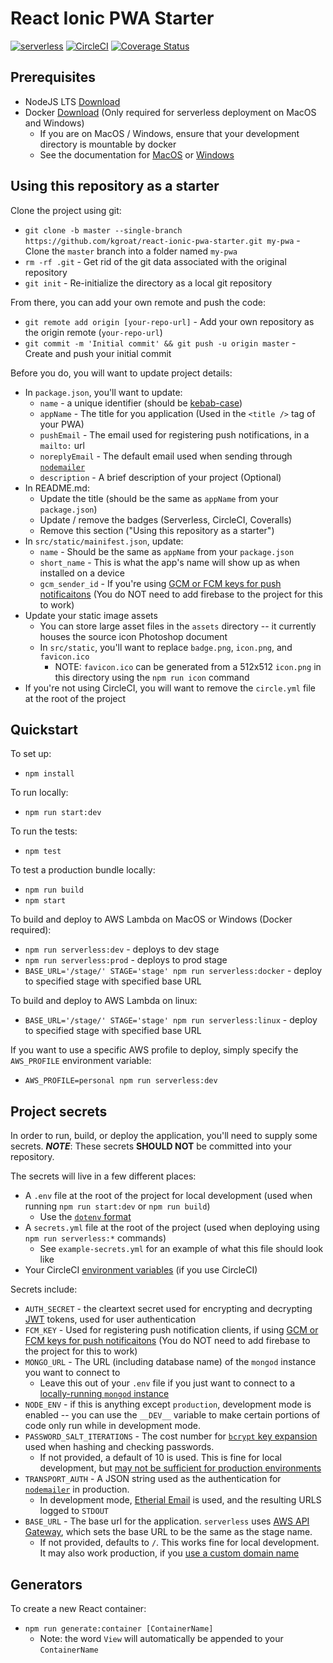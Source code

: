 
# React Ionic PWA Starter

[![serverless](http://public.serverless.com/badges/v3.svg)](http://www.serverless.com)
[![CircleCI](https://circleci.com/gh/kgroat/react-ionic-pwa-starter.svg?style=svg)](https://circleci.com/gh/kgroat/workflows/react-ionic-pwa-starter)
[![Coverage Status](https://coveralls.io/repos/github/kgroat/react-ionic-pwa-starter/badge.svg?branch=master)](https://coveralls.io/github/kgroat/react-ionic-pwa-starter)


## Prerequisites

* NodeJS LTS [Download](https://nodejs.org/en/)
* Docker [Download](https://www.docker.com/community-edition) (Only required for serverless deployment on MacOS and Windows)
  - If you are on MacOS / Windows, ensure that your development directory is mountable by docker
  - See the documentation for [MacOS](https://docs.docker.com/docker-for-mac/#file-sharing) or [Windows](https://docs.docker.com/docker-for-windows/#shared-drives)


## Using this repository as a starter

Clone the project using git:
* `git clone -b master --single-branch https://github.com/kgroat/react-ionic-pwa-starter.git my-pwa` - Clone the `master` branch into a folder named `my-pwa`
* `rm -rf .git` - Get rid of the git data associated with the original repository
* `git init` - Re-initialize the directory as a local git repository

From there, you can add your own remote and push the code:
* `git remote add origin [your-repo-url]` - Add your own repository as the origin remote (`your-repo-url`)
* `git commit -m 'Initial commit' && git push -u origin master` - Create and push your initial commit

Before you do, you will want to update project details:
* In `package.json`, you'll want to update:
  * `name` - a unique identifier (should be [kebab-case](https://www.google.com/search?q=kebab+case))
  * `appName` - The title for you application (Used in the `<title />` tag of your PWA)
  * `pushEmail` - The email used for registering push notifications, in a `mailto:` url
  * `noreplyEmail` - The default email used when sending through [`nodemailer`](https://nodemailer.com/)
  * `description` - A brief description of your project (Optional)
* In README.md:
  * Update the title (should be the same as `appName` from your `package.json`)
  * Update / remove the badges (Serverless, CircleCI, Coveralls)
  * Remove this section ("Using this repository as a starter")
* In `src/static/mainifest.json`, update:
  * `name` - Should be the same as `appName` from your `package.json`
  * `short_name` - This is what the app's name will show up as when installed on a device
  * `gcm_sender_id` - If you're using [GCM or FCM keys for push notificaitons](https://firebase.google.com/docs/cloud-messaging/concept-options) (You do NOT need to add firebase to the project for this to work)
* Update your static image assets
  * You can store large asset files in the `assets` directory -- it currently houses the source icon Photoshop document
  * In `src/static`, you'll want to replace `badge.png`, `icon.png`, and `favicon.ico`
    - NOTE: `favicon.ico` can be generated from a 512x512 `icon.png` in this directory using the `npm run icon` command
* If you're not using CircleCI, you will want to remove the `circle.yml` file at the root of the project


## Quickstart

To set up:
* `npm install`

To run locally:
* `npm run start:dev`

To run the tests:
* `npm test`

To test a production bundle locally:
* `npm run build`
* `npm start`

To build and deploy to AWS Lambda on MacOS or Windows (Docker required):
* `npm run serverless:dev` - deploys to dev stage
* `npm run serverless:prod` - deploys to prod stage
* `BASE_URL='/stage/' STAGE='stage' npm run serverless:docker` - deploy to specified stage with specified base URL

To build and deploy to AWS Lambda on linux:
* `BASE_URL='/stage/' STAGE='stage' npm run serverless:linux` - deploy to specified stage with specified base URL

If you want to use a specific AWS profile to deploy, simply specify the `AWS_PROFILE` environment variable:
* `AWS_PROFILE=personal npm run serverless:dev`


## Project secrets

In order to run, build, or deploy the application, you'll need to supply some secrets.  __*NOTE*__: These secrets __SHOULD NOT__ be committed into your repository.

The secrets will live in a few different places:
* A `.env` file at the root of the project for local development (used when running `npm run start:dev` or `npm run build`)
  - Use the [`dotenv` format](https://www.npmjs.com/package/dotenv#usage)
* A `secrets.yml` file at the root of the project (used when deploying using `npm run serverless:*` commands)
  - See `example-secrets.yml` for an example of what this file should look like
* Your CircleCI [environment variables](https://circleci.com/docs/2.0/env-vars/) (if you use CircleCI)


Secrets include:
* `AUTH_SECRET` - the cleartext secret used for encrypting and decrypting [JWT](https://jwt.io/) tokens, used for user authentication
* `FCM_KEY` - Used for registering push notification clients, if using [GCM or FCM keys for push notificaitons](https://firebase.google.com/docs/cloud-messaging/concept-options) (You do NOT need to add firebase to the project for this to work)
* `MONGO_URL` - The URL (including database name) of the `mongod` instance you want to connect to
  - Leave this out of your `.env` file if you just want to connect to a [locally-running `mongod` instance](https://docs.mongodb.com/manual/reference/program/mongod/index.html)
* `NODE_ENV` - if this is anything except `production`, development mode is enabled -- you can use the `__DEV__` variable to make certain portions of code only run while in development mode.
* `PASSWORD_SALT_ITERATIONS` - The cost number for [`bcrypt` key expansion](https://en.wikipedia.org/wiki/Bcrypt#Description) used when hashing and checking passwords.
  - If not provided, a default of 10 is used.  This is fine for local development, but [may not be sufficient for production environments](https://security.stackexchange.com/questions/3959/recommended-of-iterations-when-using-pkbdf2-sha256/3993#3993)
* `TRANSPORT_AUTH` - A JSON string used as the authentication for [`nodemailer`](https://nodemailer.com/) in production.
  - In development mode, [Etherial Email](https://ethereal.email/) is used, and the resulting URLS logged to `STDOUT`
* `BASE_URL` - The base url for the application.  `serverless` uses [AWS API Gateway](https://aws.amazon.com/api-gateway/), which sets the base URL to be the same as the stage name.
  - If not provided, defaults to `/`.  This works fine for local development.  It may also work production, if you [use a custom domain name](https://docs.aws.amazon.com/apigateway/latest/developerguide/how-to-custom-domains.html)


## Generators

To create a new React container:
* `npm run generate:container [ContainerName]`
  - Note: the word `View` will automatically be appended to your `ContainerName`
